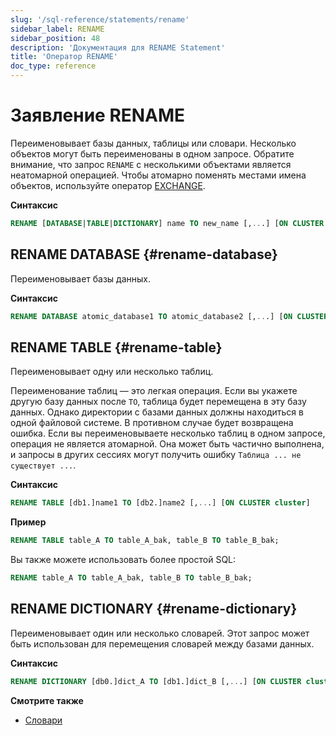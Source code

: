 ```yaml
---
slug: '/sql-reference/statements/rename'
sidebar_label: RENAME
sidebar_position: 48
description: 'Документация для RENAME Statement'
title: 'Оператор RENAME'
doc_type: reference
---
```

# Заявление RENAME

Переименовывает базы данных, таблицы или словари. Несколько объектов могут быть переименованы в одном запросе. Обратите внимание, что запрос `RENAME` с несколькими объектами является неатомарной операцией. Чтобы атомарно поменять местами имена объектов, используйте оператор [EXCHANGE](./exchange.md).

**Синтаксис**

```sql
RENAME [DATABASE|TABLE|DICTIONARY] name TO new_name [,...] [ON CLUSTER cluster]
```

## RENAME DATABASE {#rename-database}

Переименовывает базы данных.

**Синтаксис**

```sql
RENAME DATABASE atomic_database1 TO atomic_database2 [,...] [ON CLUSTER cluster]
```

## RENAME TABLE {#rename-table}

Переименовывает одну или несколько таблиц.

Переименование таблиц — это легкая операция. Если вы укажете другую базу данных после `TO`, таблица будет перемещена в эту базу данных. Однако директории с базами данных должны находиться в одной файловой системе. В противном случае будет возвращена ошибка. 
Если вы переименовываете несколько таблиц в одном запросе, операция не является атомарной. Она может быть частично выполнена, и запросы в других сессиях могут получить ошибку `Таблица ... не существует ...`.

**Синтаксис**

```sql
RENAME TABLE [db1.]name1 TO [db2.]name2 [,...] [ON CLUSTER cluster]
```

**Пример**

```sql
RENAME TABLE table_A TO table_A_bak, table_B TO table_B_bak;
```

Вы также можете использовать более простой SQL:  
```sql
RENAME table_A TO table_A_bak, table_B TO table_B_bak;
```

## RENAME DICTIONARY {#rename-dictionary}

Переименовывает один или несколько словарей. Этот запрос может быть использован для перемещения словарей между базами данных.

**Синтаксис**

```sql
RENAME DICTIONARY [db0.]dict_A TO [db1.]dict_B [,...] [ON CLUSTER cluster]
```

**Смотрите также**

- [Словари](../../sql-reference/dictionaries/index.md)